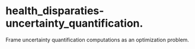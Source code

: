 # health_disparaties-uncertainty_quantification.
Frame  uncertainty quantification computations as an optimization problem.
